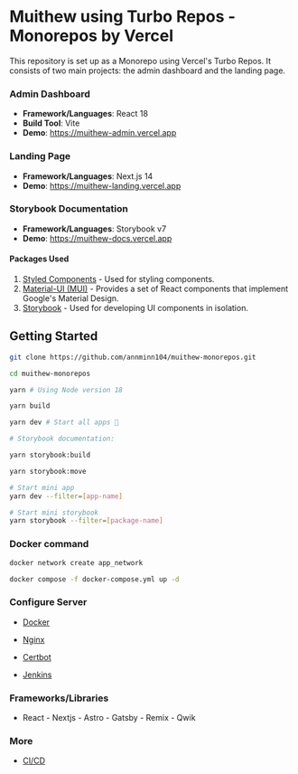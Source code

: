 # Muithew using Turbo Repos - Monorepos by Vercel

This repository is set up as a Monorepo using Vercel's Turbo Repos. It consists of two main projects: the admin dashboard and the landing page.

### Admin Dashboard

- **Framework/Languages**: React 18
- **Build Tool**: Vite
- **Demo**: <https://muithew-admin.vercel.app>

### Landing Page

- **Framework/Languages**: Next.js 14
- **Demo**: <https://muithew-landing.vercel.app>

### Storybook Documentation

- **Framework/Languages**: Storybook v7
- **Demo**: <https://muithew-docs.vercel.app>

#### Packages Used

1. [Styled Components](https://styled-components.com/) - Used for styling components.
2. [Material-UI (MUI)](https://mui.com/) - Provides a set of React components that implement Google's Material Design.
3. [Storybook](https://storybook.js.org/) - Used for developing UI components in isolation.

## Getting Started

```bash
git clone https://github.com/annminn104/muithew-monorepos.git

cd muithew-monorepos

yarn # Using Node version 18

yarn build

yarn dev # Start all apps 🚀

# Storybook documentation:

yarn storybook:build

yarn storybook:move

# Start mini app
yarn dev --filter=[app-name]

# Start mini storybook
yarn storybook --filter=[package-name]
```

### Docker command

```bash
docker network create app_network

docker compose -f docker-compose.yml up -d
```

### Configure Server

- [Docker](https://www.digitalocean.com/community/tutorials/how-to-install-and-use-docker-on-ubuntu-22-04)

- [Nginx](https://www.digitalocean.com/community/tutorials/how-to-install-nginx-on-ubuntu-22-04)

- [Certbot](https://www.digitalocean.com/community/tutorials/how-to-secure-nginx-with-let-s-encrypt-on-ubuntu-22-04)

- [Jenkins](https://www.digitalocean.com/community/tutorials/how-to-install-jenkins-on-ubuntu-22-04)

### Frameworks/Libraries

- React - Nextjs - Astro - Gatsby - Remix - Qwik

### More

- [CI/CD](https://viblo.asia/p/ci-cd-lab-su-dung-jenkins-nginx-deploy-du-an-reactjs-umijs-len-aws-ec2-bWrZnWgmlxw)
